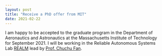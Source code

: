 ```yaml
---
layout: post
title: "Receive a PhD offer from MIT"
date: 2021-02-22
---
```


I am happy to be accepted to the graduate program in the Department of Aeronautics and Astronautics at the Massachusetts Institute of Technology for September 2021. I will be working in the Reliable Autonomous Systems Lab [REALM](https://realm.mit.edu/) lead by [Prof. Chuchu Fan](https://chuchu.mit.edu/). 
